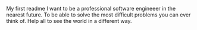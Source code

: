 My first readme
I want to be a professional software engineeer in the nearest future.
To be able to solve the most difficult problems you can ever think of.
Help all to see the world in a different way.
